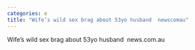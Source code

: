 ```yaml
---
categories: e
title: "Wife’s wild sex brag about 53yo husband  newscomau"
---
```

Wife’s wild sex brag about 53yo husband&nbsp;&nbsp;news.com.au